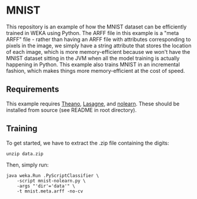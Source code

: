 MNIST
===

This repository is an example of how the MNIST dataset can be efficiently trained in WEKA using Python. The ARFF file in this example is a "meta ARFF" file - rather than having an ARFF file with attributes corresponding to pixels in the image, we simply have a string attribute that stores the location of each image, which is more memory-efficient because we won't have the MNIST dataset sitting in the JVM when all the model training is actually happening in Python. This example also trains MNIST in an incremental fashion, which makes things more memory-efficient at the cost of speed.

Requirements
---

This example requires [Theano](https://github.com/Theano/Theano), [Lasagne](https://github.com/Lasagne/Lasagne), and [nolearn](https://github.com/dnouri/nolearn). These should be installed from source (see README in root directory).

Training
---

To get started, we have to extract the .zip file containing the digits:

```
unzip data.zip
```

Then, simply run:

```
java weka.Run .PyScriptClassifier \
    -script mnist-nolearn.py \
    -args "'dir'='data'" \
    -t mnist.meta.arff -no-cv
```

